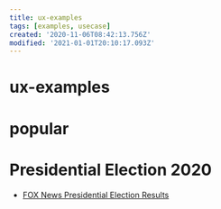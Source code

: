 ```yaml
---
title: ux-examples
tags: [examples, usecase]
created: '2020-11-06T08:42:13.756Z'
modified: '2021-01-01T20:10:17.093Z'
---
```


# ux-examples

# popular

# Presidential Election 2020

- [FOX News Presidential Election Results](https://www.foxnews.com/elections/2020/general-results)
